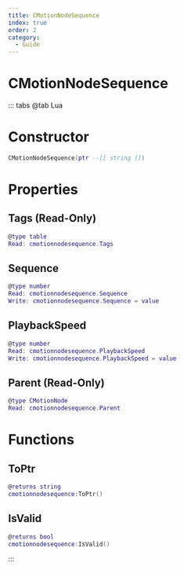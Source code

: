 ```yaml
---
title: CMotionNodeSequence
index: true
order: 2
category:
  - Guide
---
```


# CMotionNodeSequence

::: tabs
@tab Lua
# Constructor
```lua
CMotionNodeSequence(ptr --[[ string ]])
```
# Properties
## Tags (Read-Only)
```lua
@type table
Read: cmotionnodesequence.Tags
```
## Sequence 
```lua
@type number
Read: cmotionnodesequence.Sequence
Write: cmotionnodesequence.Sequence = value
```
## PlaybackSpeed 
```lua
@type number
Read: cmotionnodesequence.PlaybackSpeed
Write: cmotionnodesequence.PlaybackSpeed = value
```
## Parent (Read-Only)
```lua
@type CMotionNode
Read: cmotionnodesequence.Parent
```
# Functions
## ToPtr
```lua
@returns string
cmotionnodesequence:ToPtr()
```
## IsValid
```lua
@returns bool
cmotionnodesequence:IsValid()
```

:::